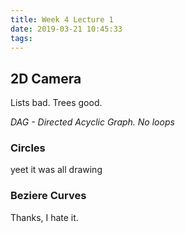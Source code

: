 ```yaml
---
title: Week 4 Lecture 1
date: 2019-03-21 10:45:33
tags:
---
```


## 2D Camera

Lists bad. Trees good.

*DAG - Directed Acyclic Graph. No loops*

### Circles

yeet it was all drawing

### Beziere Curves

Thanks, I hate it.
